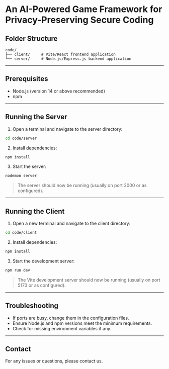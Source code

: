 # An AI-Powered Game Framework for Privacy-Preserving Secure Coding

## Folder Structure

```
code/
├── client/     # Vite/React frontend application
└── server/     # Node.js/Express.js backend application
```

---

## Prerequisites

- Node.js (version 14 or above recommended)
- npm

---

## Running the Server

1. Open a terminal and navigate to the server directory:

```bash
cd code/server
```

2. Install dependencies:

```bash
npm install
```

3. Start the server:

```bash
nodemon server
```

> The server should now be running (usually on port 3000 or as configured).

---

## Running the Client

1. Open a new terminal and navigate to the client directory:

```bash
cd code/client
```

2. Install dependencies:

```bash
npm install
```

3. Start the development server:

```bash
npm run dev
```

> The Vite development server should now be running (usually on port 5173 or as configured).

---

## Troubleshooting

- If ports are busy, change them in the configuration files.
- Ensure Node.js and npm versions meet the minimum requirements.
- Check for missing environment variables if any.

---

## Contact

For any issues or questions, please contact us.
